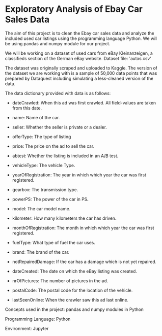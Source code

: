# Exploratory Analysis of Ebay Car Sales Data
The aim of this project is to clean the Ebay car sales data and analyze the included used car listings using the programming language Python. We will be using pandas and numpy module for our project.

We will be working on a dataset of used cars from eBay Kleinanzeigen, a classifieds section of the German eBay website.
Dataset file: 'autos.csv'

The dataset was originally scraped and uploaded to Kaggle. The version of the dataset we are working with is a sample of 50,000 data points that was prepared by Dataquest including simulating a less-cleaned version of the data.

The data dictionary provided with data is as follows:

- dateCrawled: When this ad was first crawled. All field-values are taken from this date.

- name: Name of the car.

- seller: Whether the seller is private or a dealer.

- offerType: The type of listing

- price: The price on the ad to sell the car.

- abtest: Whether the listing is included in an A/B test.

- vehicleType: The vehicle Type.

- yearOfRegistration: The year in which which year the car was first registered.

- gearbox: The transmission type.

- powerPS: The power of the car in PS.

- model: The car model name.

- kilometer: How many kilometers the car has driven.

- monthOfRegistration: The month in which which year the car was first registered.

- fuelType: What type of fuel the car uses.

- brand: The brand of the car.

- notRepairedDamage: If the car has a damage which is not yet repaired.

- dateCreated: The date on which the eBay listing was created.

- nrOfPictures: The number of pictures in the ad.

- postalCode: The postal code for the location of the vehicle.

- lastSeenOnline: When the crawler saw this ad last online.


Concepts used in the project: pandas and numpy modules in Python

Programming Language: Python

Environment: Jupyter

